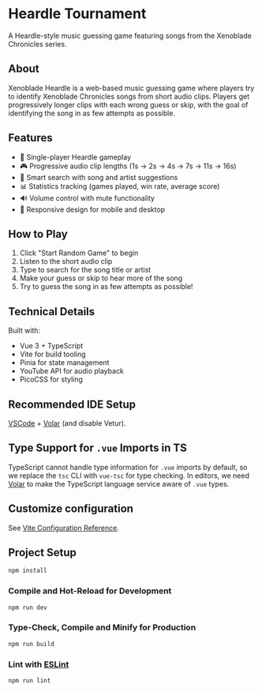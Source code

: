 # Heardle Tournament

A Heardle-style music guessing game featuring songs from the Xenoblade Chronicles series.

## About

Xenoblade Heardle is a web-based music guessing game where players try to identify Xenoblade Chronicles songs from short audio clips. Players get progressively longer clips with each wrong guess or skip, with the goal of identifying the song in as few attempts as possible.

## Features

- 🎵 Single-player Heardle gameplay
- 🎮 Progressive audio clip lengths (1s → 2s → 4s → 7s → 11s → 16s)
- 🎯 Smart search with song and artist suggestions
- 📊 Statistics tracking (games played, win rate, average score)
- 🔊 Volume control with mute functionality
- 📱 Responsive design for mobile and desktop

## How to Play

1. Click "Start Random Game" to begin
2. Listen to the short audio clip
3. Type to search for the song title or artist
4. Make your guess or skip to hear more of the song
5. Try to guess the song in as few attempts as possible!

## Technical Details

Built with:

- Vue 3 + TypeScript
- Vite for build tooling
- Pinia for state management
- YouTube API for audio playback
- PicoCSS for styling

## Recommended IDE Setup

[VSCode](https://code.visualstudio.com/) + [Volar](https://marketplace.visualstudio.com/items?itemName=Vue.volar) (and disable Vetur).

## Type Support for `.vue` Imports in TS

TypeScript cannot handle type information for `.vue` imports by default, so we replace the `tsc` CLI with `vue-tsc` for type checking. In editors, we need [Volar](https://marketplace.visualstudio.com/items?itemName=Vue.volar) to make the TypeScript language service aware of `.vue` types.

## Customize configuration

See [Vite Configuration Reference](https://vite.dev/config/).

## Project Setup

```sh
npm install
```

### Compile and Hot-Reload for Development

```sh
npm run dev
```

### Type-Check, Compile and Minify for Production

```sh
npm run build
```

### Lint with [ESLint](https://eslint.org/)

```sh
npm run lint
```
